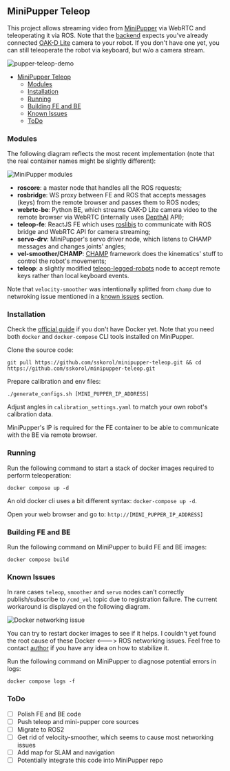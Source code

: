 ## MiniPupper Teleop

This project allows streaming video from [MiniPupper](https://minipupperdocs.readthedocs.io/en/latest/) via WebRTC and teleoperating it via ROS. Note that the [backend](https://github.com/sskorol/minipupper-teleop/tree/main/backend) expects you've already connected [OAK-D Lite](https://shop.luxonis.com/products/oak-d-lite-1) camera to your robot. If you don't have one yet, you can still teleoperate the robot via keyboard, but w/o a camera stream.

![pupper-teleop-demo](https://user-images.githubusercontent.com/6638780/183462753-844e2948-4093-493f-ab90-e769b0c69c30.gif)

- [MiniPupper Teleop](#minipupper-teleop)
  - [Modules](#modules)
  - [Installation](#installation)
  - [Running](#running)
  - [Building FE and BE](#building-fe-and-be)
  - [Known Issues](#known-issues)
  - [ToDo](#todo)

### Modules

The following diagram reflects the most recent implementation (note that the real container names might be slightly different):

![MiniPupper modules](https://user-images.githubusercontent.com/6638780/183448806-1c0e49bc-4ac5-4445-a1d6-ad5d2d861b4c.png)

- **roscore**: a master node that handles all the ROS requests;
- **rosbridge**: WS proxy between FE and ROS that accepts messages (keys) from the remote browser and passes them to ROS nodes;
- **webrtc-be**: Python BE, which streams OAK-D Lite camera video to the remote browser via WebRTC (internally uses [DepthAI](https://docs.luxonis.com/projects/api/en/latest/index.html) API);
- **teleop-fe**: ReactJS FE which uses [roslibjs](https://github.com/RobotWebTools/roslibjs) to communicate with ROS bridge and WebRTC API for camera streaming;
- **servo-drv**: MiniPupper's servo driver node, which listens to CHAMP messages and changes joints' angles;
- **vel-smoother/CHAMP**: [CHAMP](https://github.com/chvmp/champ) framework does the kinematics' stuff to control the robot's movements;
- **teleop**: a slightly modified [teleop-legged-robots](https://github.com/SoftServeSAG/teleop_legged_robots) node to accept remote keys rather than local keyboard events.

Note that `velocity-smoother` was intentionally splitted from `champ` due to netwroking issue mentioned in a [known issues](#known-issues) section.

### Installation

Check the [official guide](https://docs.docker.com/engine/install/ubuntu/) if you don't have Docker yet. Note that you need both `docker` and `docker-compose` CLI tools installed on MiniPupper.

Clone the source code:

```shell
git pull https://github.com/sskorol/minipupper-teleop.git && cd https://github.com/sskorol/minipupper-teleop.git
```

Prepare calibration and env files:

```shell
./generate_configs.sh [MINI_PUPPER_IP_ADDRESS]
```

Adjust angles in `calibration_settings.yaml` to match your own robot's calibration data.

MiniPupper's IP is required for the FE container to be able to communicate with the BE via remote browser.

### Running

Run the following command to start a stack of docker images required to perform teleoperation:

```shell
docker compose up -d
```

An old docker cli uses a bit different syntax: `docker-compose up -d`.

Open your web browser and go to: `http://[MINI_PUPPER_IP_ADDRESS]`

### Building FE and BE

Run the following command on MiniPupper to build FE and BE images:

```shell
docker compose build
```

### Known Issues

In rare cases `teleop`, `smoother` and `servo` nodes can't correctly publish/subscribe to `/cmd_vel` topic due to registration failure. The current workaround is displayed on the following diagram.

![Docker networking issue](https://user-images.githubusercontent.com/6638780/183454585-49ca757e-a932-4dbe-a5ba-95007cfaafec.png)

You can try to restart docker images to see if it helps. I couldn't yet found the root cause of these Docker <---> ROS networking issues. Feel free to contact [author](mailto:serhii.s.korol@gmail.com) if you have any idea on how to stabilize it.

Run the following command on MiniPupper to diagnose potential errors in logs:

```shell
docker compose logs -f
```

### ToDo

- [ ] Polish FE and BE code
- [ ] Push teleop and mini-pupper core sources
- [ ] Migrate to ROS2
- [ ] Get rid of velocity-smoother, which seems to cause most networking issues
- [ ] Add map for SLAM and navigation
- [ ] Potentially integrate this code into MiniPupper repo
